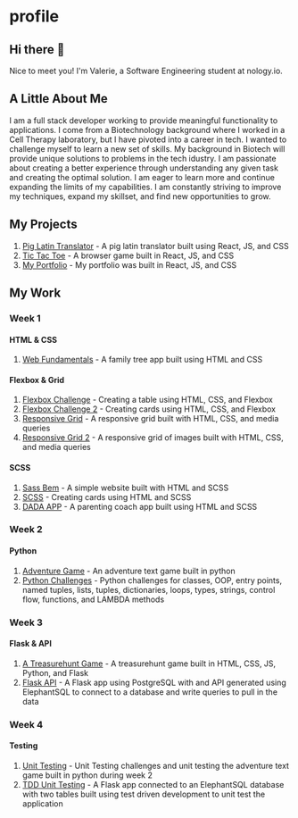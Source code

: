 # profile

## Hi there 👋

Nice to meet you! I'm Valerie, a Software Engineering student at nology.io.

## A Little About Me
 I am a full stack developer working to provide meaningful functionality to applications. I come from a Biotechnology background where I worked in a Cell Therapy laboratory, but I have pivoted into a career in tech. I wanted to challenge myself to learn a new set of skills. My background in Biotech will provide unique solutions to problems in the tech idustry. I am passionate about creating a better experience through understanding any given task and creating the optimal solution. I am eager to learn more and continue expanding the limits of my capabilities. I am constantly striving to improve my techniques, expand my skillset, and find new opportunities to grow.

 
## My Projects 

1. <a target=_blank href=https://github.com/vjtovar/pig-latin-pluto-team>Pig Latin Translator</a> - A pig latin translator built using React, JS, and CSS
2. <a target=_blank href=https://github.com/vjtovar/tic-tac-toe-radiator-springs>Tic Tac Toe</a> - A browser game built in React, JS, and CSS
3. <a target=_blank href=https://vjtovar.github.io/my-app>My Portfolio</a> - My portfolio was built in React, JS, and CSS



## My Work 

### Week 1

#### HTML & CSS 
1. <a target=_blank href=https://github.com/vjtovar/nology-coursework/tree/main/Week_1_HTML_CSS/web-fundamentals>Web Fundamentals</a> - A family tree app built using HTML and CSS


#### Flexbox & Grid
1. <a target=_blank href=https://github.com/vjtovar/nology-coursework/tree/main/Week_1_HTML_CSS/flexbox-challenge>Flexbox Challenge</a> - Creating a table using HTML, CSS, and Flexbox
2. <a target=_blank href=https://github.com/vjtovar/nology-coursework/tree/main/Week_1_HTML_CSS/flexbox-challenge-2>Flexbox Challenge 2</a> - Creating cards using HTML, CSS, and Flexbox
3. <a target=_blank href=https://github.com/vjtovar/nology-coursework/tree/main/Week_1_HTML_CSS/responsive-grid>Responsive Grid</a> - A responsive grid built with HTML, CSS, and media queries
4. <a target=_blank href=https://github.com/vjtovar/nology-coursework/tree/main/Week_1_HTML_CSS/grid-challenge>Responsive Grid 2</a> - A responsive grid of images built with HTML, CSS, and media queries

#### SCSS
1. <a target=_blank href=https://github.com/vjtovar/nology-coursework/tree/main/Week_1_HTML_CSS/sass-bem>Sass Bem</a> - A simple website built with HTML and SCSS
2. <a target=_blank href=https://github.com/vjtovar/nology-coursework/tree/main/Week_1_HTML_CSS/sass>SCSS</a> - Creating cards using HTML and SCSS
3. <a target=_blank href=https://github.com/vjtovar/nology-coursework/tree/main/Week_1_HTML_CSS/web-project-nology>DADA APP</a> - A parenting coach app built using HTML and SCSS

### Week 2

#### Python
1. <a target=_blank href=https://github.com/vjtovar/nology-coursework/tree/main/Week_2_Python_CSV/adventure_game>Adventure Game</a> - An adventure text game built in python
2. <a target=_blank href=https://github.com/vjtovar/nology-coursework/tree/main/Week_2_Python_CSV>Python Challenges</a> - Python challenges for classes, OOP, entry points, named tuples, lists, tuples, dictionaries, loops, types, strings, control flow, functions, and LAMBDA methods


### Week 3

#### Flask & API
1. <a target=_blank href=https://github.com/vjtovar/nology-coursework/tree/main/Week_3_Flask_API/hello-flask>A Treasurehunt Game</a> - A treasurehunt game built in HTML, CSS, JS, Python, and Flask
2. <a target=_blank href=https://github.com/vjtovar/nology-coursework/tree/main/Week_3_Flask_API/flask-api>Flask API</a> - A Flask app using PostgreSQL with and API generated using ElephantSQL to connect to a database and write queries to pull in the data

### Week 4

#### Testing
1. <a target=_blank href=https://github.com/vjtovar/nology-coursework/tree/main/Week_4_Testing/Unit_Testing>Unit Testing</a> - Unit Testing challenges and unit testing the adventure text game built in python during week 2 
2. <a target=_blank href=https://github.com/vjtovar/nology-coursework/tree/main/Week_4_Testing/TDD_Flask_Zoo_Inventory>TDD Unit Testing</a> - A Flask app connected to an ElephantSQL database with two tables built using test driven development to unit test the application



